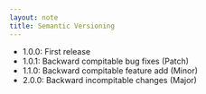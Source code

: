 ```yaml
---
layout: note
title: Semantic Versioning
---
```


- 1.0.0: First release
- 1.0.1: Backward compitable bug fixes (Patch)
- 1.1.0: Backward compitable feature add (Minor)
- 2.0.0: Backward incompitable changes (Major)